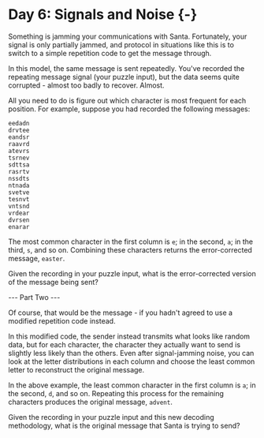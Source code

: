 # Day 6: Signals and Noise {-}

Something is jamming your communications with Santa. Fortunately, your signal is
only partially jammed, and protocol in situations like this is to switch to a
simple repetition code to get the message through.

In this model, the same message is sent repeatedly. You've recorded the
repeating message signal (your puzzle input), but the data seems quite
corrupted - almost too badly to recover. Almost.

All you need to do is figure out which character is most frequent for each
position. For example, suppose you had recorded the following messages:

    eedadn
    drvtee
    eandsr
    raavrd
    atevrs
    tsrnev
    sdttsa
    rasrtv
    nssdts
    ntnada
    svetve
    tesnvt
    vntsnd
    vrdear
    dvrsen
    enarar

The most common character in the first column is `e`; in the second, `a`; in the
third, `s`, and so on. Combining these characters returns the error-corrected
message, `easter`.

Given the recording in your puzzle input, what is the error-corrected version of
the message being sent?

--- Part Two ---

Of course, that would be the message - if you hadn't agreed to use a modified
repetition code instead.

In this modified code, the sender instead transmits what looks like random data,
but for each character, the character they actually want to send is slightly
less likely than the others. Even after signal-jamming noise, you can look at
the letter distributions in each column and choose the least common letter to
reconstruct the original message.

In the above example, the least common character in the first column is `a`; in
the second, `d`, and so on. Repeating this process for the remaining characters
produces the original message, `advent`.

Given the recording in your puzzle input and this new decoding methodology, what
is the original message that Santa is trying to send?

